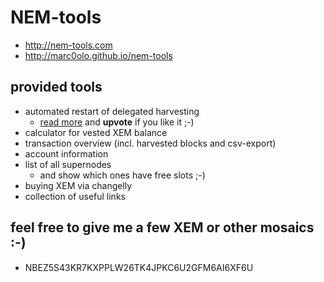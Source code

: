 # NEM-tools
- http://nem-tools.com
- http://marc0olo.github.io/nem-tools

## provided tools
- automated restart of delegated harvesting
  - [read more](https://steemit.com/nem/@marc0o/nem-tools-automated-restart-of-delegated-harvesting) and __upvote__ if you like it ;-)
- calculator for vested XEM balance
- transaction overview (incl. harvested blocks and csv-export)
- account information
- list of all supernodes
  - and show which ones have free slots ;-)
- buying XEM via changelly
- collection of useful links

## feel free to give me a few XEM or other mosaics :-)
- NBEZ5S43KR7KXPPLW26TK4JPKC6U2GFM6AI6XF6U
